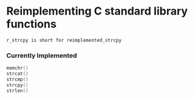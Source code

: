 # Reimplementing C standard library functions

```
r_strcpy is short for reimplemented_strcpy
```

### Currently Implemented

```c
memchr()
strcat()
strcmp()
strcpy()
strlen()
```
